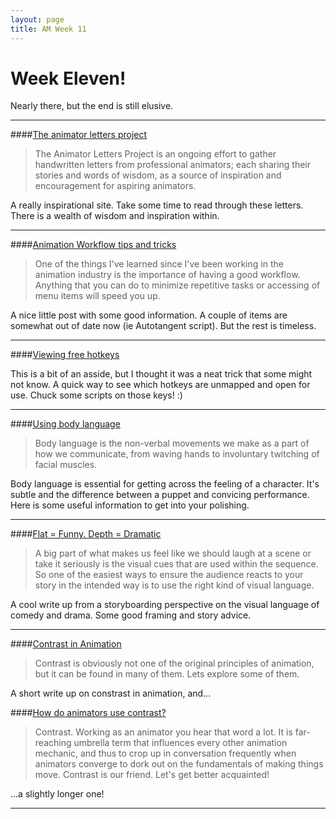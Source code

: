 ```yaml
---
layout: page
title: AM Week 11
---
```


# Week Eleven!

Nearly there, but the end is still elusive.

----

####[The animator letters project](http://theanimatorlettersproject.com/)

>The Animator Letters Project is an ongoing effort to gather handwritten letters from professional animators; each sharing their stories and words of wisdom, as a source of inspiration and encouragement for aspiring animators.

A really inspirational site. Take some time to read through these letters. There is a wealth of wisdom and inspiration within.

----

####[Animation Workflow tips and tricks](http://www.kenmusicanimator.com/KennyMusicAnimator/MyAnimationBlog/Entries/2010/4/25_Animation_Workflow_Tips_and_Tricks.html)

>One of the things I've learned since I've been working in the animation industry is the importance of having a good workflow. Anything that you can do to minimize repetitive tasks or accessing of menu items will speed you up.

A nice little post with some good information. A couple of items are somewhat out of date now (ie Autotangent script). But the rest is timeless.

----

####[Viewing free hotkeys](http://simplymaya.com/forum/showpost.php?p=349343&postcount=6)

This is a bit of an asside, but I thought it was a neat trick that some might not know. A quick way to see which hotkeys are unmapped and open for use. Chuck some scripts on those keys! :)

----

####[Using body language](http://changingminds.org/explanations/behaviors/body_language/body_language.htm)

>Body language is the non-verbal movements we make as a part of how we communicate, from waving hands to involuntary twitching of facial muscles.

Body language is essential for getting across the feeling of a character. It's subtle and the difference between a puppet and convicing performance. Here is some useful information to get into your polishing.

----

####[Flat = Funny. Depth = Dramatic](http://sevencamels.blogspot.co.nz/2012/04/flat-funny-and-depth-dramatic.html)

>A big part of what makes us feel like we should laugh at a scene or take it seriously is the visual cues that are used within the sequence. So one of the easiest ways to ensure the audience reacts to your story in the intended way is to use the right kind of visual language.

A cool write up from a storyboarding perspective on the visual language of comedy and drama. Some good framing and story advice.

----

####[Contrast in Animation](http://splinedoctors.com/2007/06/contrast-in-animation/)

>Contrast is obviously not one of the original principles of animation, but it can be found in many of them. Lets explore some of them.

A short write up on constrast in animation, and...

####[How do animators use contrast?](http://www.animationtipsandtricks.com/2009/01/how-do-animators-use-contrast.html)

>Contrast. Working as an animator you hear that word a lot. It is far-reaching umbrella term that influences every other animation mechanic, and thus to crop up in conversation frequently when animators converge to dork out on the fundamentals of making things move. Contrast is our friend. Let's get better acquainted!

...a slightly longer one!

----
